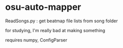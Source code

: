 # osu-auto-mapper
ReadSongs.py : get beatmap file lists from song folder

for studying, I'm really bad at making something

requires numpy, ConfigParser
